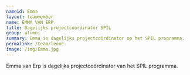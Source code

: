 ```yaml
---
nameid: Emma
layout: teammember
name: EMMA VAN ERP
title: Dagelijks projectcoordinator SPIL
group: alumni
summary: Emma is dagelijks projectcoördinator op het SPIL programma.
permalink: /team/leone
image: /img/Emma.jpg
---
```


Emma van Erp is dagelijks projectcoördinator van het SPIL programma.

<br>


